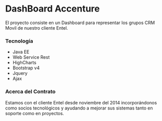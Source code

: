 # DashBoard Accenture #

El proyecto consiste en un Dashboard para representar los grupos CRM Movil de nuestro cliente Entel.

### Tecnología ###

* Java EE
* Web Service Rest
* HighCharts
* Bootstrap v4
* Jquery
* Ajax

### Acerca del Contrato ###
Estamos con el cliente Entel desde noviembre del 2014 incorporándonos como socios tecnológicos y ayudando a mejorar
sus sistemas tanto en soporte como en proyectos.